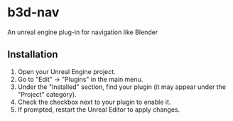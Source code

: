 # b3d-nav
An unreal engine plug-in for navigation like Blender

## Installation
1. Open your Unreal Engine project.
2. Go to "Edit" -> "Plugins" in the main menu.
3. Under the "Installed" section, find your plugin (it may appear under the "Project" category).
4. Check the checkbox next to your plugin to enable it.
5. If prompted, restart the Unreal Editor to apply changes.